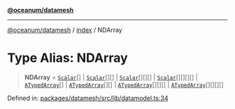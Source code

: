 [**@oceanum/datamesh**](../../README.md)

***

[@oceanum/datamesh](../../README.md) / [index](../README.md) / NDArray

# Type Alias: NDArray

> **NDArray** = [`Scalar`](Scalar.md)[] \| [`Scalar`](Scalar.md)[][] \| [`Scalar`](Scalar.md)[][][] \| [`Scalar`](Scalar.md)[][][][] \| [`ATypedArray`](ATypedArray.md)[] \| [`ATypedArray`](ATypedArray.md)[][] \| [`ATypedArray`](ATypedArray.md)[][][] \| [`ATypedArray`](ATypedArray.md)[][][][]

Defined in: [packages/datamesh/src/lib/datamodel.ts:34](https://github.com/oceanum-io/oceanum-js/blob/3690a65f9299651d3a3a5e315b93a4a92e341aa0/packages/datamesh/src/lib/datamodel.ts#L34)
